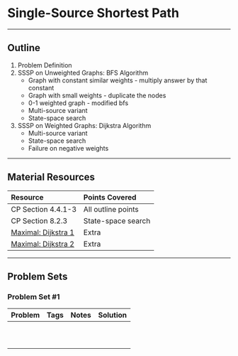 # Single-Source Shortest Path
---
## Outline
1. Problem Definition
2. SSSP on Unweighted Graphs: BFS Algorithm
    - Graph with constant similar weights - multiply answer by that constant
    - Graph with small weights - duplicate the nodes
    - 0-1 weighted graph - modified bfs
    - Multi-source variant
    - State-space search
3. SSSP on Weighted Graphs: Dijkstra Algorithm
    - Multi-source variant
    - State-space search
    - Failure on negative weights
    
---

## Material Resources
| Resource                  | Points Covered                  |
|:------------------------- |:--------------------------------|
| CP Section 4.4.1-3  | All outline points |
| CP Section 8.2.3  | State-space search |
| [Maximal: Dijkstra 1](http://e-maxx.ru/algo/dijkstra) | Extra |
| [Maximal: Dijkstra 2](http://e-maxx.ru/algo/dijkstra_sparse) | Extra |

---
## Problem Sets
### Problem Set #1

| Problem        | Tags          | Notes  | Solution |
|:------------- |:-------------|:-----|:--------|
| | | | |UVa [10986, 1112, 12160, 11487, 10356]
| | | | |
| | | | |
| | | | |
| | | | |
| | | | |
| | | | |
| | | | |
| | | | |
| | | | |



